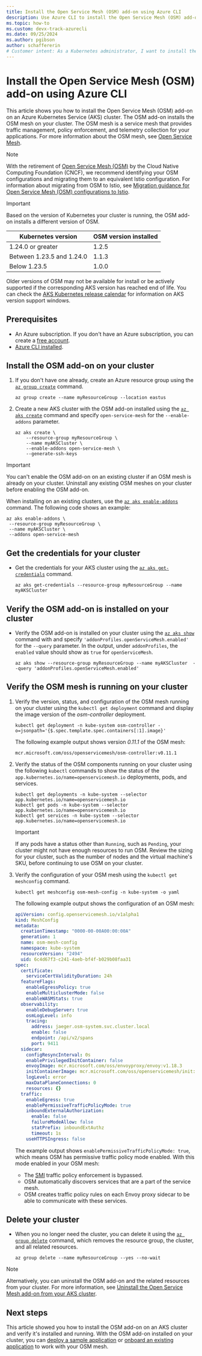 ```yaml
---
title: Install the Open Service Mesh (OSM) add-on using Azure CLI
description: Use Azure CLI to install the Open Service Mesh (OSM) add-on on an Azure Kubernetes Service (AKS) cluster.
ms.topic: how-to
ms.custom: devx-track-azurecli
ms.date: 09/25/2024
ms.author: pgibson
author: schaffererin
# Customer intent: As a Kubernetes administrator, I want to install the Open Service Mesh add-on using Azure CLI, so that I can manage traffic, enforce policies, and collect telemetry for my applications running on an Azure Kubernetes Service cluster.
---
```


# Install the Open Service Mesh (OSM) add-on using Azure CLI

This article shows you how to install the Open Service Mesh (OSM) add-on on an Azure Kubernetes Service (AKS) cluster. The OSM add-on installs the OSM mesh on your cluster. The OSM mesh is a service mesh that provides traffic management, policy enforcement, and telemetry collection for your applications. For more information about the OSM mesh, see [Open Service Mesh](https://openservicemesh.io/).

> [!NOTE]
> With the retirement of [Open Service Mesh (OSM)](https://docs.openservicemesh.io/) by the Cloud Native Computing Foundation (CNCF), we recommend identifying your OSM configurations and migrating them to an equivalent Istio configuration. For information about migrating from OSM to Istio, see [Migration guidance for Open Service Mesh (OSM) configurations to Istio](open-service-mesh-istio-migration-guidance.md).

> [!IMPORTANT]
> Based on the version of Kubernetes your cluster is running, the OSM add-on installs a different version of OSM.
>
> |Kubernetes version         | OSM version installed |
> |---------------------------|-----------------------|
> | 1.24.0 or greater         | 1.2.5                 |
> | Between 1.23.5 and 1.24.0 | 1.1.3                 |
> | Below 1.23.5              | 1.0.0                 |
>
> Older versions of OSM may not be available for install or be actively supported if the corresponding AKS version has reached end of life. You can check the [AKS Kubernetes release calendar](./supported-kubernetes-versions.md#aks-kubernetes-release-calendar) for information on AKS version support windows.

## Prerequisites

- An Azure subscription. If you don't have an Azure subscription, you can create a [free account](https://azure.microsoft.com/free).
- [Azure CLI installed](/cli/azure/install-azure-cli).

## Install the OSM add-on on your cluster

1. If you don't have one already, create an Azure resource group using the [`az group create`][az-group-create] command.

    ```azurecli-interactive
    az group create --name myResourceGroup --location eastus
    ```

2. Create a new AKS cluster with the OSM add-on installed using the [`az aks create`][az-aks-create] command and specify `open-service-mesh` for the `--enable-addons` parameter.

    ```azurecli-interactive
    az aks create \
        --resource-group myResourceGroup \
        --name myAKSCluster \
        --enable-addons open-service-mesh \
        --generate-ssh-keys
    ```

> [!IMPORTANT]
> You can't enable the OSM add-on on an existing cluster if an OSM mesh is already on your cluster. Uninstall any existing OSM meshes on your cluster before enabling the OSM add-on.
>
> When installing on an existing clusters, use the [`az aks enable-addons`][az-aks-enable-addons] command. The following code shows an example:
>
> ```azurecli-interactive
> az aks enable-addons \
>  --resource-group myResourceGroup \
>  --name myAKSCluster \
>  --addons open-service-mesh
> ```

## Get the credentials for your cluster

- Get the credentials for your AKS cluster using the [`az aks get-credentials`][az-aks-get-credentials] command.

    ```azurecli-interactive
    az aks get-credentials --resource-group myResourceGroup --name myAKSCluster
    ```

## Verify the OSM add-on is installed on your cluster

- Verify the OSM add-on is installed on your cluster using the [`az aks show`][az-aks-show] command with and specify `'addonProfiles.openServiceMesh.enabled'` for the `--query` parameter. In the output, under `addonProfiles`, the `enabled` value should show as `true` for `openServiceMesh`.

    ```azurecli-interactive
    az aks show --resource-group myResourceGroup --name myAKSCluster  --query 'addonProfiles.openServiceMesh.enabled'
    ```

## Verify the OSM mesh is running on your cluster

1. Verify the version, status, and configuration of the OSM mesh running on your cluster using the `kubectl get deployment` command and display the image version of the *osm-controller* deployment.

    ```azurecli-interactive
    kubectl get deployment -n kube-system osm-controller -o=jsonpath='{$.spec.template.spec.containers[:1].image}'
    ```

    The following example output shows version *0.11.1* of the OSM mesh:

    ```output
    mcr.microsoft.com/oss/openservicemesh/osm-controller:v0.11.1
    ```

2. Verify the status of the OSM components running on your cluster using the following `kubectl` commands to show the status of the `app.kubernetes.io/name=openservicemesh.io` deployments, pods, and services.

    ```azurecli-interactive
    kubectl get deployments -n kube-system --selector app.kubernetes.io/name=openservicemesh.io
    kubectl get pods -n kube-system --selector app.kubernetes.io/name=openservicemesh.io
    kubectl get services -n kube-system --selector app.kubernetes.io/name=openservicemesh.io
    ```

    > [!IMPORTANT]
    > If any pods have a status other than `Running`, such as `Pending`, your cluster might not have enough resources to run OSM. Review the sizing for your cluster, such as the number of nodes and the virtual machine's SKU, before continuing to use OSM on your cluster.

3. Verify the configuration of your OSM mesh using the `kubectl get meshconfig` command.

    ```azurecli-interactive
    kubectl get meshconfig osm-mesh-config -n kube-system -o yaml
    ```

    The following example output shows the configuration of an OSM mesh:

    ```yaml
    apiVersion: config.openservicemesh.io/v1alpha1
    kind: MeshConfig
    metadata:
      creationTimestamp: "0000-00-00A00:00:00A"
      generation: 1
      name: osm-mesh-config
      namespace: kube-system
      resourceVersion: "2494"
      uid: 6c4d67f3-c241-4aeb-bf4f-b029b08faa31
    spec:
      certificate:
        serviceCertValidityDuration: 24h
      featureFlags:
        enableEgressPolicy: true
        enableMulticlusterMode: false
        enableWASMStats: true
      observability:
        enableDebugServer: true
        osmLogLevel: info
        tracing:
          address: jaeger.osm-system.svc.cluster.local
          enable: false
          endpoint: /api/v2/spans
          port: 9411
      sidecar:
        configResyncInterval: 0s
        enablePrivilegedInitContainer: false
        envoyImage: mcr.microsoft.com/oss/envoyproxy/envoy:v1.18.3
        initContainerImage: mcr.microsoft.com/oss/openservicemesh/init:v0.9.1
        logLevel: error
        maxDataPlaneConnections: 0
        resources: {}
      traffic:
        enableEgress: true
        enablePermissiveTrafficPolicyMode: true
        inboundExternalAuthorization:
          enable: false
          failureModeAllow: false
          statPrefix: inboundExtAuthz
          timeout: 1s
        useHTTPSIngress: false
    ```

    The example output shows `enablePermissiveTrafficPolicyMode: true`, which means OSM has permissive traffic policy mode enabled. With this mode enabled in your OSM mesh:

   - The [SMI][smi] traffic policy enforcement is bypassed.
   - OSM automatically discovers services that are a part of the service mesh.
   - OSM creates traffic policy rules on each Envoy proxy sidecar to be able to communicate with these services.

## Delete your cluster

- When you no longer need the cluster, you can delete it using the [`az group delete`][az-group-delete] command, which removes the resource group, the cluster, and all related resources.

    ```azurecli-interactive
    az group delete --name myResourceGroup --yes --no-wait
    ```

> [!NOTE]
> Alternatively, you can uninstall the OSM add-on and the related resources from your cluster. For more information, see [Uninstall the Open Service Mesh add-on from your AKS cluster][osm-uninstall].

## Next steps

This article showed you how to install the OSM add-on on an AKS cluster and verify it's installed and running. With the OSM add-on installed on your cluster, you can [deploy a sample application][osm-deploy-sample-app] or [onboard an existing application][osm-onboard-app] to work with your OSM mesh.

<!-- LINKS -->
[osm-uninstall]: open-service-mesh-uninstall-add-on.md
[smi]: https://smi-spec.io/
[osm-deploy-sample-app]: https://release-v1-0.docs.openservicemesh.io/docs/getting_started/install_apps/
[osm-onboard-app]: https://release-v1-0.docs.openservicemesh.io/docs/guides/app_onboarding/
[az-group-create]: /cli/azure/group#az_group_create
[az-aks-create]: /cli/azure/aks#az_aks_create
[az-aks-get-credentials]: /cli/azure/aks#az_aks_get_credentials
[az-aks-show]: /cli/azure/aks#az_aks_show
[az-group-delete]: /cli/azure/group#az_group_delete
[az-aks-enable-addons]: /cli/azure/aks#az_aks_enable_addons
